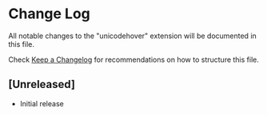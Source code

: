 # Change Log

All notable changes to the "unicodehover" extension will be documented in this file.

Check [Keep a Changelog](http://keepachangelog.com/) for recommendations on how to structure this file.

## [Unreleased]

- Initial release